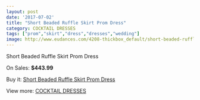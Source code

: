```yaml
---
layout: post
date: '2017-07-02'
title: "Short Beaded Ruffle Skirt Prom Dress"
category: COCKTAIL DRESSES
tags: ["prom","skirt","dress","dresses","wedding"]
image: http://www.eudances.com/4208-thickbox_default/short-beaded-ruffle-skirt-prom-dress.jpg
---
```

Short Beaded Ruffle Skirt Prom Dress

On Sales: **$443.99**
<a href="https://www.eudances.com/en/cocktail-dresses/1403-short-beaded-ruffle-skirt-prom-dress.html"><amp-img layout="responsive" width="600" height="600" src="//www.eudances.com/4208-thickbox_default/short-beaded-ruffle-skirt-prom-dress.jpg" alt="Short Beaded Ruffle Skirt Prom Dress 0" /></a>
<a href="https://www.eudances.com/en/cocktail-dresses/1403-short-beaded-ruffle-skirt-prom-dress.html"><amp-img layout="responsive" width="600" height="600" src="//www.eudances.com/4213-thickbox_default/short-beaded-ruffle-skirt-prom-dress.jpg" alt="Short Beaded Ruffle Skirt Prom Dress 1" /></a>
<a href="https://www.eudances.com/en/cocktail-dresses/1403-short-beaded-ruffle-skirt-prom-dress.html"><amp-img layout="responsive" width="600" height="600" src="//www.eudances.com/4212-thickbox_default/short-beaded-ruffle-skirt-prom-dress.jpg" alt="Short Beaded Ruffle Skirt Prom Dress 2" /></a>
<a href="https://www.eudances.com/en/cocktail-dresses/1403-short-beaded-ruffle-skirt-prom-dress.html"><amp-img layout="responsive" width="600" height="600" src="//www.eudances.com/4211-thickbox_default/short-beaded-ruffle-skirt-prom-dress.jpg" alt="Short Beaded Ruffle Skirt Prom Dress 3" /></a>
<a href="https://www.eudances.com/en/cocktail-dresses/1403-short-beaded-ruffle-skirt-prom-dress.html"><amp-img layout="responsive" width="600" height="600" src="//www.eudances.com/4210-thickbox_default/short-beaded-ruffle-skirt-prom-dress.jpg" alt="Short Beaded Ruffle Skirt Prom Dress 4" /></a>
<a href="https://www.eudances.com/en/cocktail-dresses/1403-short-beaded-ruffle-skirt-prom-dress.html"><amp-img layout="responsive" width="600" height="600" src="//www.eudances.com/4209-thickbox_default/short-beaded-ruffle-skirt-prom-dress.jpg" alt="Short Beaded Ruffle Skirt Prom Dress 5" /></a>

Buy it: [Short Beaded Ruffle Skirt Prom Dress](https://www.eudances.com/en/cocktail-dresses/1403-short-beaded-ruffle-skirt-prom-dress.html "Short Beaded Ruffle Skirt Prom Dress")

View more: [COCKTAIL DRESSES](https://www.eudances.com/en/14-cocktail-dresses "COCKTAIL DRESSES")
